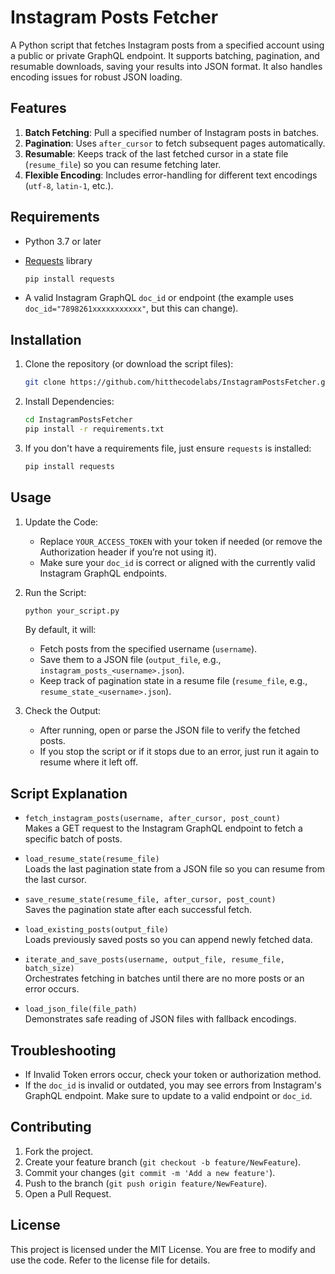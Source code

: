 
# Instagram Posts Fetcher

A Python script that fetches Instagram posts from a specified account using a public or private GraphQL endpoint. It supports batching, pagination, and resumable downloads, saving your results into JSON format. It also handles encoding issues for robust JSON loading.

## Features

1. **Batch Fetching**: Pull a specified number of Instagram posts in batches.  
2. **Pagination**: Uses `after_cursor` to fetch subsequent pages automatically.  
3. **Resumable**: Keeps track of the last fetched cursor in a state file (`resume_file`) so you can resume fetching later.  
4. **Flexible Encoding**: Includes error-handling for different text encodings (`utf-8`, `latin-1`, etc.).  

## Requirements

- Python 3.7 or later  
- [Requests](https://pypi.org/project/requests/) library  
  ```bash
  pip install requests
  ```

- A valid Instagram GraphQL `doc_id` or endpoint (the example uses `doc_id="7898261xxxxxxxxxxx"`, but this can change).

## Installation

1. Clone the repository (or download the script files):
   ```bash
   git clone https://github.com/hitthecodelabs/InstagramPostsFetcher.git
   ```

2. Install Dependencies:
   ```bash
   cd InstagramPostsFetcher
   pip install -r requirements.txt
   ```

3. If you don't have a requirements file, just ensure `requests` is installed:
   ```bash
   pip install requests
   ```

## Usage

1. Update the Code:
   - Replace `YOUR_ACCESS_TOKEN` with your token if needed (or remove the Authorization header if you’re not using it).
   - Make sure your `doc_id` is correct or aligned with the currently valid Instagram GraphQL endpoints.

2. Run the Script:
   ```bash
   python your_script.py
   ```

   By default, it will:
   - Fetch posts from the specified username (`username`).
   - Save them to a JSON file (`output_file`, e.g., `instagram_posts_<username>.json`).
   - Keep track of pagination state in a resume file (`resume_file`, e.g., `resume_state_<username>.json`).

3. Check the Output:
   - After running, open or parse the JSON file to verify the fetched posts.
   - If you stop the script or if it stops due to an error, just run it again to resume where it left off.

## Script Explanation

- `fetch_instagram_posts(username, after_cursor, post_count)`  
  Makes a GET request to the Instagram GraphQL endpoint to fetch a specific batch of posts.

- `load_resume_state(resume_file)`  
  Loads the last pagination state from a JSON file so you can resume from the last cursor.

- `save_resume_state(resume_file, after_cursor, post_count)`  
  Saves the pagination state after each successful fetch.

- `load_existing_posts(output_file)`  
  Loads previously saved posts so you can append newly fetched data.

- `iterate_and_save_posts(username, output_file, resume_file, batch_size)`  
  Orchestrates fetching in batches until there are no more posts or an error occurs.

- `load_json_file(file_path)`  
  Demonstrates safe reading of JSON files with fallback encodings.

## Troubleshooting

- If Invalid Token errors occur, check your token or authorization method.
- If the `doc_id` is invalid or outdated, you may see errors from Instagram's GraphQL endpoint. Make sure to update to a valid endpoint or `doc_id`.

## Contributing

1. Fork the project.  
2. Create your feature branch (`git checkout -b feature/NewFeature`).  
3. Commit your changes (`git commit -m 'Add a new feature'`).  
4. Push to the branch (`git push origin feature/NewFeature`).  
5. Open a Pull Request.  

## License

This project is licensed under the MIT License. You are free to modify and use the code. Refer to the license file for details.
